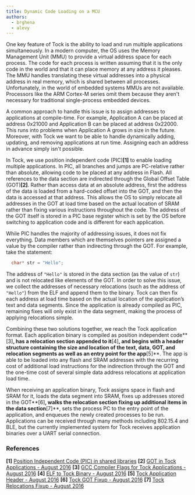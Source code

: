 ```yaml
---
title: Dynamic Code Loading on a MCU
authors:
  - brghena
  - alevy
---
```


One key feature of Tock is the ability to load and run multiple applications
simultaneously. In a modern computer, the OS uses the Memory Management Unit
(MMU) to provide a virtual address space for each process. The code for each
process is written assuming that it is the only code in the world and that it
can place memory at any address it pleases. The MMU handles translating these
virtual addresses into a physical address in real memory, which is shared
between all processes. Unfortunately, in the world of embedded systems MMUs are
not available. Processors like the ARM Cortex-M series omit them because they
aren't necessary for traditional single-process embedded devices.

A common approach to handle this issue is to assign addresses to applications
at compile-time. For example, Application A can be placed at address 0x21000
and Application B can be placed at address 0x22000. This runs into problems
when Application A grows in size in the future. Moreover, with Tock we want to
be able to handle dynamically adding, updating, and removing applications at
run time. Assigning each an address in advance simply isn't possible.

In Tock, we use position independent code (PIC)**[1]** to enable loading
multiple applications. In PIC, all branches and jumps are PC-relative
rather than absolute, allowing code to be placed at any address in
Flash. All references to the data section are indirected through the
Global Offset Table (GOT)**[2]**. Rather than access data at an absolute
address, first the address of the data is loaded from a hard-coded
offset into the GOT, and then the data is accessed at that address. This
allows the OS to simply relocate all addresses in the GOT at load time
based on the actual location of SRAM rather than fixing various
instructions throughout the code. The address of the GOT itself is
stored in a PIC base register which is set by the OS before switching to
application code and is different for each application.

While PIC handles the majority of addressing issues, it does not fix
everything. Data members which are themselves pointers are assigned a
value by the compiler rather than indirecting through the GOT. For
example, take the statement:

```c
  char* str = "Hello";
```

The address of `"Hello"` is stored in the data section (as the value of
`str`) and is not relocated like elements of the GOT. In order to solve
this issue, we collect the addresses of necessary relocations (such as
the address of `"Hello"`) from the ELF and append them to the binary.
Tock can then fix each address at load time based on the actual location
of the application’s text and data segments. Since the application is
already compiled as PIC, remaining fixes will only exist in the data
segment, making the process of applying relocations simple.

Combining these two solutions together, we reach the Tock application
format. Each application binary is compiled as position independent
code**[3]**, has a relocation section appended to it**[4]**, and begins with a header
structure containing the size and location of the text, data, GOT, and
relocation segments as well as an entry point for the app**[5]**. The app is
able to be loaded into any flash and SRAM addresses with the recurring
cost of additional load instructions for the indirection through the GOT
and the one-time cost of several simple data address relocations at
application load time.

When receiving an application binary, Tock assigns space in flash and
SRAM for it, loads the data segment into SRAM, fixes up addresses stored
in the GOT**[6]**, walks the relocation section fixing up additional items in
the data section**[7]**, sets the process PC to the entry point of the
application, and enqueues the newly created processes to be run.
Applications can be received through many methods including 802.15.4 and
BLE, but the currently implemented system for Tock receives application
binaries over a UART serial connection.


### References
**[1]** [Position Independent Code (PIC) in shared libraries](http://eli.thegreenplace.net/2011/11/03/position-independent-code-pic-in-shared-libraries)
**[2]** [GOT in Tock Applications - August 2016](https://github.com/helena-project/tock/blob/a68d5a16b9567ba47681bba678f49ad82f4ff98e/apps/blink/loader.ld#L26)
**[3]** [GCC Compiler Flags for Tock Applications - August 2016](https://github.com/helena-project/tock/blob/be050f9ed1fdfe7cf77af06d397980925f6fbe9d/apps/Makefile.Common.mk#L22)
**[4]** [ELF to Tock Binary - August 2016](https://github.com/helena-project/tock/blob/a68d5a16b9567ba47681bba678f49ad82f4ff98e/tools/elf2tbf/src/main.rs#L86)
**[5]** [Tock Application Header - August 2016](https://github.com/helena-project/tock/blob/a68d5a16b9567ba47681bba678f49ad82f4ff98e/tools/elf2tbf/src/main.rs#L17)
**[6]** [Tock GOT Fixup - August 2016](https://github.com/helena-project/tock/blob/a68d5a16b9567ba47681bba678f49ad82f4ff98e/src/main/process.rs#L368)
**[7]** [Tock Relocations Fixup - August 2016](https://github.com/helena-project/tock/blob/a68d5a16b9567ba47681bba678f49ad82f4ff98e/src/main/process.rs#L378)


